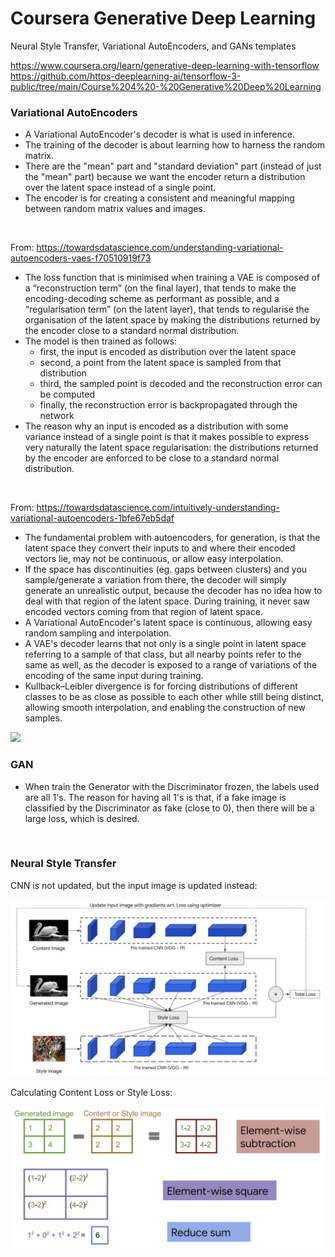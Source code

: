 # Coursera Generative Deep Learning

Neural Style Transfer, Variational AutoEncoders, and GANs templates

https://www.coursera.org/learn/generative-deep-learning-with-tensorflow
https://github.com/https-deeplearning-ai/tensorflow-3-public/tree/main/Course%204%20-%20Generative%20Deep%20Learning

### Variational AutoEncoders

- A Variational AutoEncoder's decoder is what is used in inference.
- The training of the decoder is about learning how to harness the random matrix.
- There are the "mean" part and "standard deviation" part (instead of just the "mean" part) because we want the encoder return a distribution over the latent space instead of a single point. 
- The encoder is for creating a consistent and meaningful mapping between random matrix values and images.

<br>

From: https://towardsdatascience.com/understanding-variational-autoencoders-vaes-f70510919f73

- The loss function that is minimised when training a VAE is composed of a “reconstruction term” (on the final layer), that tends to make the encoding-decoding scheme as performant as possible, and a “regularisation term” (on the latent layer), that tends to regularise the organisation of the latent space by making the distributions returned by the encoder close to a standard normal distribution. 
- The model is then trained as follows:
  - first, the input is encoded as distribution over the latent space
  - second, a point from the latent space is sampled from that distribution
  - third, the sampled point is decoded and the reconstruction error can be computed
  - finally, the reconstruction error is backpropagated through the network
- The reason why an input is encoded as a distribution with some variance instead of a single point is that it makes possible to express very naturally the latent space regularisation: the distributions returned by the encoder are enforced to be close to a standard normal distribution.

<br>

From: https://towardsdatascience.com/intuitively-understanding-variational-autoencoders-1bfe67eb5daf

- The fundamental problem with autoencoders, for generation, is that the latent space they convert their inputs to and where their encoded vectors lie, may not be continuous, or allow easy interpolation.
- If the space has discontinuities (eg. gaps between clusters) and you sample/generate a variation from there, the decoder will simply generate an unrealistic output, because the decoder has no idea how to deal with that region of the latent space. During training, it never saw encoded vectors coming from that region of latent space.
- A Variational AutoEncoder's latent space is continuous, allowing easy random sampling and interpolation.
- A VAE's decoder learns that not only is a single point in latent space referring to a sample of that class, but all nearby points refer to the same as well, as the decoder is exposed to a range of variations of the encoding of the same input during training.
- Kullback–Leibler divergence is for forcing distributions of different classes to be as close as possible to each other while still being distinct, allowing smooth interpolation, and enabling the construction of new samples.

<img src="https://miro.medium.com/max/1400/1*3stEqn8fWIYeeBShlkWAYA.webp" width="600"/>

<br>

### GAN

- When train the Generator with the Discriminator frozen, the labels used are all 1's. The reason for having all 1's is that, if a fake image is classified by the Discriminator as fake (close to 0), then there will be a large loss, which is desired.

<br>

### Neural Style Transfer

CNN is not updated, but the input image is updated instead:

<img src="image/neural_style_transfer_1.png" width="700"/>

<br>

Calculating Content Loss or Style Loss:

<img src="image/neural_style_transfer_2.png" width="700"/>


